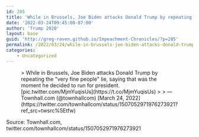 ```yaml
---
id: 285
title: 'While in Brussels, Joe Biden attacks Donald Trump by repeating the ‘very fine people’ lie, saying that was the moment he decided to run for president.'
date: '2022-03-24T09:45:00-07:00'
author: 'Trump 2020'
layout: base
guid: 'http://greg-raven.github.io/Impeachment-Chronicles/?p=285'
permalink: /2022/03/24/while-in-brussels-joe-biden-attacks-donald-trump-by-repeating-the-very-fine-people-lie-saying-that-was-the-moment-he-decided-to-run-for-president/
categories:
    - Uncategorized
---
```


<figure class="wp-block-embed is-type-rich is-provider-twitter wp-block-embed-twitter"><div class="wp-block-embed__wrapper">> While in Brussels, Joe Biden attacks Donald Trump by repeating the "very fine people" lie, saying that was the moment he decided to run for president. [pic.twitter.com/MjmYuqisUs](https://t.co/MjmYuqisUs)
> 
> — Townhall.com (@townhallcom) [March 24, 2022](https://twitter.com/townhallcom/status/1507052971976273921?ref_src=twsrc%5Etfw)

<script async="" charset="utf-8" src="https://platform.twitter.com/widgets.js"></script></div></figure>Source: Townhall.com, twitter.com/townhallcom/status/1507052971976273921